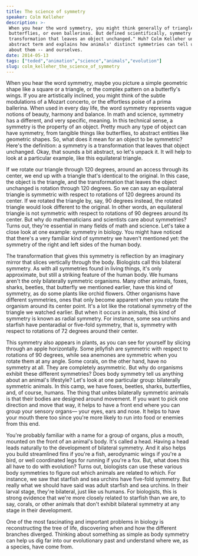 ```yaml
---
title: The science of symmetry
speaker: Colm Kelleher
description: >-
 When you hear the word symmetry, you might think generally of triangles,
 butterflies, or even ballerinas. But defined scientifically, symmetry is "a
 transformation that leaves an object unchanged." Huh? Colm Kelleher unpacks this
 abstract term and explains how animals' distinct symmetries can tell us more
 about them -- and ourselves.
date: 2014-05-13
tags: ["teded","animation","science","animals","evolution"]
slug: colm_kelleher_the_science_of_symmetry
---
```


When you hear the word symmetry, maybe you picture a simple geometric shape like a square
or a triangle, or the complex pattern on a butterfly's wings. If you are artistically
inclined, you might think of the subtle modulations of a Mozart concerto, or the
effortless poise of a prima ballerina. When used in every day life, the word symmetry
represents vague notions of beauty, harmony and balance. In math and science, symmetry has
a different, and very specific, meaning. In this technical sense, a symmetry is the
property of an object. Pretty much any type of object can have symmetry, from tangible
things like butterflies, to abstract entities like geometric shapes. So, what does it mean
for an object to be symmetric? Here's the definition: a symmetry is a transformation that
leaves that object unchanged. Okay, that sounds a bit abstract, so let's unpack it. It
will help to look at a particular example, like this equilateral triangle.

If we rotate our triangle through 120 degrees, around an access through its center, we end
up with a triangle that's identical to the original. In this case, the object is the
triangle, and the transformation that leaves the object unchanged is rotation through 120
degrees. So we can say an equilateral triangle is symmetric with respect to rotations of
120 degrees around its center. If we rotated the triangle by, say, 90 degrees instead, the
rotated triangle would look different to the original. In other words, an equilateral
triangle is not symmetric with respect to rotations of 90 degrees around its center. But
why do mathematicians and scientists care about symmetries? Turns out, they're essential
in many fields of math and science. Let's take a close look at one example: symmetry in
biology. You might have noticed that there's a very familiar kind of symmetry we haven't
mentioned yet: the symmetry of the right and left sides of the human body.

The transformation that gives this symmetry is reflection by an imaginary mirror that
slices vertically through the body. Biologists call this bilateral symmetry. As with all
symmetries found in living things, it's only approximate, but still a striking feature of
the human body. We humans aren't the only bilaterally symmetric organisms. Many other
animals, foxes, sharks, beetles, that butterfly we mentioned earlier, have this kind of
symmetry, as do some plants like orchid flowers. Other organisms have different
symmetries, ones that only become apparent when you rotate the organism around its center
point. It's a lot like the rotational symmetry of the triangle we watched earlier. But
when it occurs in animals, this kind of symmetry is known as radial symmetry. For
instance, some sea urchins and starfish have pentaradial or five-fold symmetry, that is,
symmetry with respect to rotations of 72 degrees around their center.

This symmetry also appears in plants, as you can see for yourself by slicing through an
apple horizontally. Some jellyfish are symmetric with respect to rotations of 90 degrees,
while sea anemones are symmetric when you rotate them at any angle. Some corals, on the
other hand, have no symmetry at all. They are completely asymmetric. But why do organisms
exhibit these different symmetries? Does body symmetry tell us anything about an animal's
lifestyle? Let's look at one particular group: bilaterally symmetric animals. In this
camp, we have foxes, beetles, sharks, butterflies, and, of course, humans. The thing that
unites bilaterally symmetric animals is that their bodies are designed around movement. If
you want to pick one direction and move that way, it helps to have a front end where you
can group your sensory organs— your eyes, ears and nose. It helps to have your mouth there
too since you're more likely to run into food or enemies from this end.

You're probably familiar with a name for a group of organs, plus a mouth, mounted on the
front of an animal's body. It's called a head. Having a head leads naturally to the
development of bilateral symmetry. And it also helps you build streamlined fins if you're
a fish, aerodynamic wings if you're a bird, or well coordinated legs for running if you're
a fox. But, what does this all have to do with evolution? Turns out, biologists can use
these various body symmetries to figure out which animals are related to which. For
instance, we saw that starfish and sea urchins have five-fold symmetry. But really what we
should have said was adult starfish and sea urchins. In their larval stage, they're
bilateral, just like us humans. For biologists, this is strong evidence that we're more
closely related to starfish than we are, to say, corals, or other animals that don't
exhibit bilateral symmetry at any stage in their development.

One of the most fascinating and important problems in biology is reconstructing the tree
of life, discovering when and how the different branches diverged. Thinking about
something as simple as body symmetry can help us dig far into our evolutionary past and
understand where we, as a species, have come from.

<!--
ad_duration=0
event="TED-Ed"
external_start_time=0
intro_duration=0
is_subtitle_required="False"
is_talk_featured="False"
language="en"
language_swap="False"
native_language="en"
number_of_related_talks=6
number_of_speakers=1
number_of_subtitled_videos=0
number_of_tags=5
number_of_talk_download_languages=24
number_of_talk_more_resources=0
number_of_talk_recommendations=0
number_of_talks_take_actions=0
post_ad_duration=0
published_timestamp="2019-03-15 17:07:18"
recording_date="2014-05-13"
speaker_is_published=0
speaker_name="Colm Kelleher"
talk_name="The science of symmetry"
talks_tags=["teded","animation","science","animals","evolution"]
url_photo_talk="https://s3.amazonaws.com/talkstar-photos/uploads/9b8e5c27-7a87-436c-b310-ab91cd2d030a/115_symmetry.jpg"
url_webpage="https://www.ted.com/talks/colm_kelleher_the_science_of_symmetry"
video_type_name="TED-Ed Original"
-->
